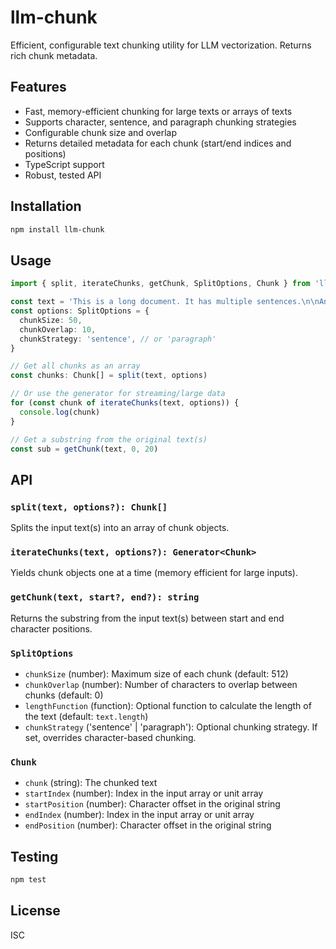 # llm-chunk

Efficient, configurable text chunking utility for LLM vectorization. Returns rich chunk metadata.

## Features
- Fast, memory-efficient chunking for large texts or arrays of texts
- Supports character, sentence, and paragraph chunking strategies
- Configurable chunk size and overlap
- Returns detailed metadata for each chunk (start/end indices and positions)
- TypeScript support
- Robust, tested API

## Installation

```bash
npm install llm-chunk
```

## Usage

```typescript
import { split, iterateChunks, getChunk, SplitOptions, Chunk } from 'llm-chunk'

const text = 'This is a long document. It has multiple sentences.\n\nAnd paragraphs.'
const options: SplitOptions = {
  chunkSize: 50,
  chunkOverlap: 10,
  chunkStrategy: 'sentence', // or 'paragraph'
}

// Get all chunks as an array
const chunks: Chunk[] = split(text, options)

// Or use the generator for streaming/large data
for (const chunk of iterateChunks(text, options)) {
  console.log(chunk)
}

// Get a substring from the original text(s)
const sub = getChunk(text, 0, 20)
```

## API

### `split(text, options?): Chunk[]`
Splits the input text(s) into an array of chunk objects.

### `iterateChunks(text, options?): Generator<Chunk>`
Yields chunk objects one at a time (memory efficient for large inputs).

### `getChunk(text, start?, end?): string`
Returns the substring from the input text(s) between start and end character positions.

### `SplitOptions`
- `chunkSize` (number): Maximum size of each chunk (default: 512)
- `chunkOverlap` (number): Number of characters to overlap between chunks (default: 0)
- `lengthFunction` (function): Optional function to calculate the length of the text (default: `text.length`)
- `chunkStrategy` ('sentence' | 'paragraph'): Optional chunking strategy. If set, overrides character-based chunking.

### `Chunk`
- `chunk` (string): The chunked text
- `startIndex` (number): Index in the input array or unit array
- `startPosition` (number): Character offset in the original string
- `endIndex` (number): Index in the input array or unit array
- `endPosition` (number): Character offset in the original string

## Testing

```bash
npm test
```

## License

ISC
